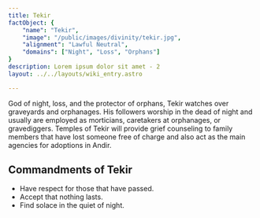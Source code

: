 ```yaml
---
title: Tekir
factObject: {
    "name": "Tekir",
    "image": "/public/images/divinity/tekir.jpg",
    "alignment": "Lawful Neutral",
    "domains": ["Night", "Loss", "Orphans"]
}
description: Lorem ipsum dolor sit amet - 2
layout: ../../layouts/wiki_entry.astro

---
```


God of night, loss, and the protector of orphans, Tekir watches over graveyards and orphanages. His followers worship in the dead of night and usually are employed as morticians, caretakers at orphanages, or gravediggers. Temples of Tekir will provide grief counseling to family members that have lost someone free of charge and also act as the main agencies for adoptions in Andir. 

## Commandments of Tekir
* Have respect for those that have passed.
* Accept that nothing lasts.
* Find solace in the quiet of night.

